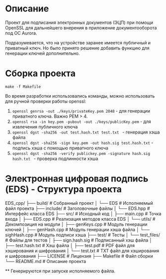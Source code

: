 # Описание
Проект для подписания электронных документов (ЭЦП) при помощи OpenSSL для дальнейшего внерения в приложение документооборота под OC Aurora.

Подразумевается, что на устройстве заранее имеется публичный и приватный ключ. 
Но было принято решение добавить функцию для генерации ключей дополнительно.


# Сборка проекта

```
make -f Makefile
```


Во время разработки использовались команды, можно использовать для ручной проверки работы openssl:
  1. ```openssl genrsa -out ./keys/privateKey.pem 2048``` - для генерации приватного ключа. Важно PEM > 4.
  2. ```openssl rsa -in key.pem -pubout -out ./keys/publicKey.pem``` - для извлечения публичного ключа
  3. ```openssl dgst -sha256 -out test.hash.txt test.txt ``` - генерация хэша файла
  4. ```openssl dgst -sha256 -sign key.pem -out hash.sig test.hash.txt``` - подпись хэша с помощью приватного ключа
  5. ```openssl dgst -sha256 -verify publickey.pem -signature hash.sig hash.txt ``` - проверка подлинности хэша


# Электронная цифровая подпись (EDS) - Структура проекта

EDS_cpp/
├── build/                  # Собранный проект
│   └── EDS                 # Исполняемый файл проекта
├── include/                # Заголовочные файлы
│   └── EDS.hpp             # Интерфейс класса EDS
├── src/                   # Исходный код
│   ├── main.cpp            # Точка входа
│   ├── EDS.cpp             # Реализация методов класса EDS
│   └── utils/              # Декомпозиция на модули
│       ├── genKeys.cpp     # Модуль генерации ключей
│       ├── genHash.cpp     # Модуль генерации хэша файла
│       └── sighHash.cpp     # Модуль подписи хэша
├── test/                   # Тесты
│   └── test_files/         # Файлы для тестов
│       ├── sign.hash.sig   # Подписанный хэш файла
│       ├── test.hash.txt    # Хэш файла
│       ├── test.pdf        # PDF файл для хэширования и шифрования
│       └── test.txt        # TXT файл для хэширования и шифрования
├── LICENSE                 # Лицензия
├── Makefile                # Файл сборки
└── README.md               # Описание проекта



** Генерируются при запуске исполняемого файла.


